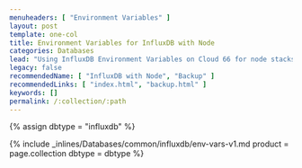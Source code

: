 ```yaml
---
menuheaders: [ "Environment Variables" ]
layout: post
template: one-col
title: Environment Variables for InfluxDB with Node
categories: Databases
lead: "Using InfluxDB Environment Variables on Cloud 66 for node stacks"
legacy: false
recommendedName: [ "InfluxDB with Node", "Backup" ]
recommendedLinks: [ "index.html", "backup.html" ]
keywords: []
permalink: /:collection/:path
---
```


{% assign dbtype = "influxdb" %}

<a href="#environment-variables"></a>{% include _inlines/Databases/common/influxdb/env-vars-v1.md  product = page.collection dbtype = dbtype %} 

